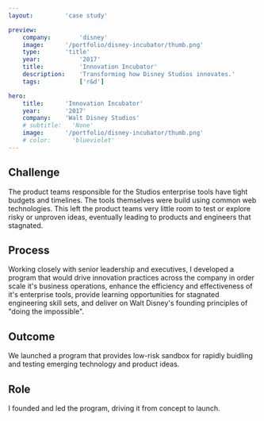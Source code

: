 ```yaml
---
layout:         'case study'

preview:
    company:        'disney'
    image:      '/portfolio/disney-incubator/thumb.png'
    type:       'title'
    year:           '2017'
    title:          'Innovation Incubator'
    description:    'Transforming how Disney Studios innovates.'
    tags:           ['r&d']

hero:
    title:      'Innovation Incubator'
    year:       '2017'
    company:    'Walt Disney Studios'
    # subtitle:   'None'
    image:      '/portfolio/disney-incubator/thumb.png'
    # color:      'blueviolet'
---
```


## Challenge
The product teams responsible for the Studios enterprise tools have tight budgets and timelines. The tools themselves were build using common web technologies. This left the product teams very little room to test or explore risky or unproven ideas, eventually leading to products and engineers that stagnated.

## Process
Working closely with senior leadership and executives, I developed a program that would drive innovation practices across the company in order scale it's business operations, enhance the efficiency and effectiveness of it's enterprise tools, provide learning opportunities for stagnated engineering skill sets, and deliver on Walt Disney's founding principles of "doing the impossible".

## Outcome
We launched a program that provides low-risk sandbox for rapidly buidling and testing emerging technology and product ideas.

## Role
I founded and led the program, driving it from concept to launch.